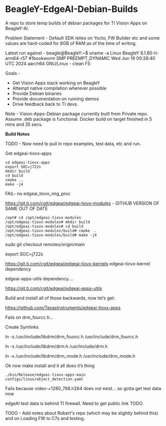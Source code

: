 # BeagleY-EdgeAI-Debian-Builds
A repo to store temp builds of debian packages for TI Vision Apps on BeagleY-AI.

Problem Statement - Default SDK relies on Yocto, FW Builder etc and some values are hard-coded for 8GB of RAM as of the time of writing. 

Latest run against - 
beagle@BeagleY:~$ uname -a
Linux BeagleY 6.1.80-ti-arm64-r57 #1bookworm SMP PREEMPT_DYNAMIC Wed Jun 19 00:28:40 UTC 2024 aarch64 GNU/Linux - clean FS

Goals - 
* Get Vision Apps stack working on BeagleY
* Attempt native compilation wherever possible
* Provide Debian binaries
* Provide documentation on running demos
* Drive feedback back to TI devs. 

Note - Vision-Apps-Debian package currently built from Private repo. Assume .deb package is functional. 
Docker build on target finished in 5 mins and 35 secs.  

**Build Notes**

TODO - Now need to pull in repo examples, test data, etc and run. 

Get edgeai-tiovx-apps

```
cd edgeai-tiovx-apps
export SOC=j722s
mkdir build
cd build
cmake ..
make -j4
```

FAIL- no edgeai_tiovx_img_proc

https://git.ti.com/cgit/edgeai/edgeai-tiovx-modules  - GITHUB VERSION OF SAME OUT OF DATE

```
/opt# cd /opt/edgeai-tiovx-modules
/opt/edgeai-tiovx-modules# mkdir build
/opt/edgeai-tiovx-modules# cd build
/opt/edgeai-tiovx-modules/build# cmake ..
/opt/edgeai-tiovx-modules/build# make -j4
```

sudo git checkout remotes/origin/main

export SOC=j722s

https://git.ti.com/cgit/edgeai/edgeai-tiovx-kernels edgeai-tiovx-kernel dependency

edgeai-apps-utils dependency….

https://git.ti.com/cgit/edgeai/edgeai-apps-utils 

Build and install all of those backwards, now let’s get:

https://github.com/TexasInstruments/edgeai-tiovx-apps

Fails on drm_fourcc.h… 

Create Symlinks

ln -s /usr/include/libdrm/drm_fourcc.h /usr/include/drm_fourcc.h

ln -s /usr/include/libdrm/drm.h /usr/include/drm.h

ln -s /usr/include/libdrm/drm_mode.h /usr/include/drm_mode.h

Ok now make install and it all does it’s thing

`./bin/Release/edgeai-tiovx-apps-main configs/linux/object_detection.yaml`

Fails because video-+1280_768.h264 does not exist… so gotta get test data now

edgeAI test data is behind TI firewall. Need to get public link TODO. 

TODO - Add notes about Robert's repo (which may be slightly behind this) and on Loading FW to C7s and testing.
